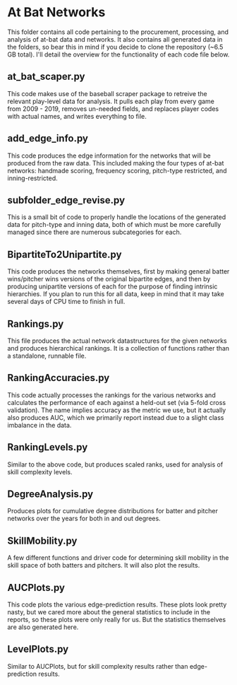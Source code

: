 # At Bat Networks

This folder contains all code pertaining to the procurement, processing, and analysis of at-bat data
and networks. It also contains all generated data in the folders, so bear this in mind if you decide 
to clone the repository (~6.5 GB total). I'll detail the overview for the functionality of each code 
file below.

## at_bat_scaper.py
This code makes use of the baseball scraper package to retreive the relevant play-level data for analysis.
It pulls each play from every game from 2009 - 2019, removes un-needed fields, and replaces player codes
with actual names, and writes everything to file.

## add_edge_info.py
This code produces the edge information for the networks that will be produced from the raw data. This
included making the four types of at-bat networks: handmade scoring, frequency scoring, pitch-type
restricted, and inning-restricted. 

## subfolder_edge_revise.py
This is a small bit of code to properly handle the locations of the generated data for pitch-type and 
inning data, both of which must be more carefully managed since there are numerous subcategories for each.

## BipartiteTo2Unipartite.py
This code produces the networks themselves, first by making general batter wins/pitcher wins versions of
the original bipartite edges, and then by producing unipartite versions of each for the purpose of
finding intrinsic hierarchies. If you plan to run this for all data, keep in mind that it may take 
several days of CPU time to finish in full.

## Rankings.py
This file produces the actual network datastructures for the given networks and produces hierarchical 
rankings. It is a collection of functions rather than a standalone, runnable file.

## RankingAccuracies.py
This code actually processes the rankings for the various networks and calculates the performance of 
each against a held-out set (via 5-fold cross validation). The name implies accuracy as the metric we
use, but it actually also produces AUC, which we primarily report instead due to a slight class imbalance
in the data.

## RankingLevels.py
Similar to the above code, but produces scaled ranks, used for analysis of skill complexity levels.

## DegreeAnalysis.py
Produces plots for cumulative degree distributions for batter and pitcher networks over the years for 
both in and out degrees.

## SkillMobility.py
A few different functions and driver code for determining skill mobility in the skill space of both
batters and pitchers. It will also plot the results.

## AUCPlots.py
This code plots the various edge-prediction results. These plots look pretty nasty, but we cared more 
about the general statistics to include in the reports, so these plots were only really for us. But
the statistics themselves are also generated here.

## LevelPlots.py
Similar to AUCPlots, but for skill complexity results rather than edge-prediction results.
